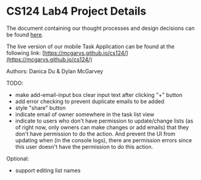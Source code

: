 # CS124 Lab4 Project Details
The document containing our thought processes and design decisions can be found 
[here](https://github.com/McGarvs/cs124/blob/lab4/docs/design.md).

The live version of our mobile Task Application can be found at the following link: 
[https://mcgarvs.github.io/cs124/](https://mcgarvs.github.io/cs124/)

Authors: Danica Du & Dylan McGarvey


TODO:
* make add-email-input box clear input text after clicking "+" button
* add error checking to prevent duplicate emails to be added
* style "share" button
* indicate email of owner somewhere in the task list view
* indicate to users who don't have permission to update/change lists (as of right now, 
only owners can make changes or add emails) that they don't have permission to do the action.
And prevent the UI from updating when (in the console logs), there are permission errors
since this user doesn't have the permission to do this action.

Optional:
* support editing list names